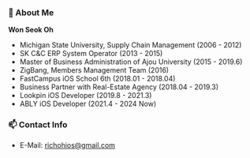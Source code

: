 ### 💬 About Me 

**Won Seok Oh**

   * Michigan State University, Supply Chain Management (2006 - 2012)
   * SK C&C ERP System Operator (2013 - 2015)
   * Master of Business Administration of Ajou University (2015 - 2019.6)
   * ZigBang, Members Management Team (2016)
   * FastCampus iOS School 6th (2018.01 - 2018.04)  
   * Business Partner with Real-Estate Agency (2018.04 - 2019.3)
   * Lookpin iOS Developer (2019.8 - 2021.3)
   * ABLY iOS Developer (2021.4 - 2024 Now)
   
### 📫 Contact Info

* E-Mail: richohios@gmail.com

<!--
**richoh86/richoh86** is a ✨ _special_ ✨ repository because its `README.md` (this file) appears on your GitHub profile.

Here are some ideas to get you started:

- 🔭 I’m currently working on ...
- 🌱 I’m currently learning ...
- 👯 I’m looking to collaborate on ...
- 🤔 I’m looking for help with ...
- 💬 Ask me about ...
- 📫 How to reach me: ...
- 😄 Pronouns: ...
- ⚡ Fun fact: ...
-->
